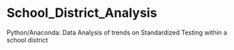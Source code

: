 # School_District_Analysis
Python/Anaconda: Data Analysis of trends on Standardized Testing within a school district
